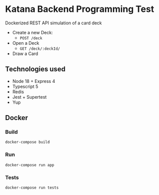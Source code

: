 
#  Katana Backend Programming Test

Dockerized REST API simulation of a card deck

- Create a new Deck:
	- `POST /deck`
- Open a Deck
    - `GET /deck/:deckId/`
- Draw a Card


## Technologies used
- Node 18 + Express 4
- Typescript 5
- Redis
- Jest + Supertest
- Yup

## Docker
### Build
`docker-compose build`

### Run
`docker-compose run app`

### Tests
`docker-compose run tests`